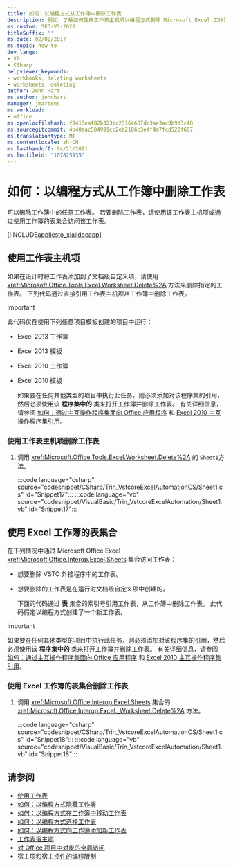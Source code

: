 ```yaml
---
title: 如何：以编程方式从工作簿中删除工作表
description: 例如，了解如何使用工作表主机项以编程方式删除 Microsoft Excel 工作簿中的任何工作表。
ms.custom: SEO-VS-2020
titleSuffix: ''
ms.date: 02/02/2017
ms.topic: how-to
dev_langs:
- VB
- CSharp
helpviewer_keywords:
- workbooks, deleting worksheets
- worksheets, deleting
author: John-Hart
ms.author: johnhart
manager: jmartens
ms.workload:
- office
ms.openlocfilehash: f3413eaf82b323bc23164687dc3ae3ac0b9d3c48
ms.sourcegitcommit: 4b40aac584991cc2eb2186c3e4f4a7fcd522f607
ms.translationtype: MT
ms.contentlocale: zh-CN
ms.lasthandoff: 04/21/2021
ms.locfileid: "107825935"
---
```

# <a name="how-to-programmatically-delete-worksheets-from-workbooks"></a>如何：以编程方式从工作簿中删除工作表
  可以删除工作簿中的任意工作表。 若要删除工作表，请使用该工作表主机项或通过使用工作簿的表集合访问该工作表。

 [!INCLUDE[appliesto_xlalldocapp](includes/appliesto-xlalldocapp-md.md)]

## <a name="use-the-worksheet-host-item"></a>使用工作表主机项
 如果在设计时将工作表添加到了文档级自定义项，请使用 <xref:Microsoft.Office.Tools.Excel.Worksheet.Delete%2A> 方法来删除指定的工作表。 下列代码通过直接引用工作表主机项从工作簿中删除工作表。

> [!IMPORTANT]
> 此代码仅在使用下列任意项目模板创建的项目中运行：
>
> - Excel 2013 工作簿
> - Excel 2013 模板
> - Excel 2010 工作簿
> - Excel 2010 模板
>
>   如果要在任何其他类型的项目中执行此任务，则必须添加对该程序集的引用，然后必须使用该 **程序集中的** 类来打开工作簿并删除工作表。 有关详细信息，请参阅 [如何：通过主互操作程序集面向 Office 应用程序](how-to-target-office-applications-through-primary-interop-assemblies.md) 和 [Excel 2010 主互操作程序集引用](office-primary-interop-assemblies.md)。

### <a name="to-delete-a-worksheet-by-using-a-worksheet-host-item"></a>使用工作表主机项删除工作表

1. 调用 <xref:Microsoft.Office.Tools.Excel.Worksheet.Delete%2A> 的 `Sheet1`方法。

     :::code language="csharp" source="codesnippet/CSharp/Trin_VstcoreExcelAutomationCS/Sheet1.cs" id="Snippet17":::
     :::code language="vb" source="codesnippet/VisualBasic/Trin_VstcoreExcelAutomation/Sheet1.vb" id="Snippet17":::

## <a name="use-the-sheets-collection-of-the-excel-workbook"></a>使用 Excel 工作簿的表集合
 在下列情况中通过 Microsoft Office Excel <xref:Microsoft.Office.Interop.Excel.Sheets> 集合访问工作表：

- 想要删除 VSTO 外接程序中的工作表。

- 想要删除的工作表是在运行时文档级自定义项中创建的。

  下面的代码通过 **表** 集合的索引号引用工作表，从工作簿中删除工作表。 此代码假定以编程方式创建了一个新工作表。

> [!IMPORTANT]
> 如果要在任何其他类型的项目中执行此任务，则必须添加对该程序集的引用，然后必须使用该 **程序集中的** 类来打开工作簿并删除工作表。 有关详细信息，请参阅 [如何：通过主互操作程序集面向 Office 应用程序](how-to-target-office-applications-through-primary-interop-assemblies.md) 和 [Excel 2010 主互操作程序集引用](office-primary-interop-assemblies.md)。

### <a name="to-delete-a-worksheet-by-using-the-sheets-collection-of-the-excel-workbook"></a>使用 Excel 工作簿的表集合删除工作表

1. 调用 <xref:Microsoft.Office.Interop.Excel.Sheets> 集合的 <xref:Microsoft.Office.Interop.Excel._Worksheet.Delete%2A> 方法。

     :::code language="csharp" source="codesnippet/CSharp/Trin_VstcoreExcelAutomationCS/Sheet1.cs" id="Snippet18":::
     :::code language="vb" source="codesnippet/VisualBasic/Trin_VstcoreExcelAutomation/Sheet1.vb" id="Snippet18":::

## <a name="see-also"></a>请参阅
- [使用工作表](working-with-worksheets.md)
- [如何：以编程方式隐藏工作表](how-to-programmatically-hide-worksheets.md)
- [如何：以编程方式在工作簿中移动工作表](how-to-programmatically-move-worksheets-within-workbooks.md)
- [如何：以编程方式选择工作表](how-to-programmatically-select-worksheets.md)
- [如何：以编程方式向工作簿添加新工作表](how-to-programmatically-add-new-worksheets-to-workbooks.md)
- [工作表宿主项](worksheet-host-item.md)
- [对 Office 项目中对象的全局访问](global-access-to-objects-in-office-projects.md)
- [宿主项和宿主控件的编程限制](programmatic-limitations-of-host-items-and-host-controls.md)
